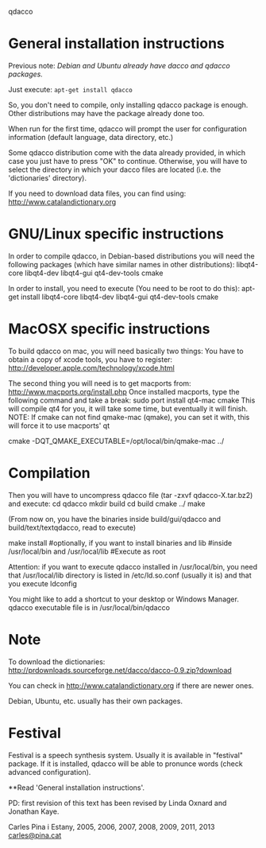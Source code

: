 qdacco

General installation instructions
=================================
Previous note: *Debian and Ubuntu already have dacco and qdacco packages.*

Just execute:
``apt-get install qdacco``

So, you don't need to compile, only installing qdacco package is enough.
Other distributions may have the package already done too.

When run for the first time, qdacco will prompt the user for
configuration information (default language, data directory, etc.)

Some qdacco distribution come with the data already provided, in
which case you just have to press "OK" to continue. Otherwise, you
will have to select the directory in which your dacco files are
located (i.e. the 'dictionaries' directory).

If you need to download data files, you can find using:
http://www.catalandictionary.org

GNU/Linux specific instructions
===============================
In order to compile qdacco, in Debian-based distributions you will
need the following packages (which have similar names in other
distributions):
libqt4-core
libqt4-dev
libqt4-gui
qt4-dev-tools
cmake

In order to install, you need to execute (You need to be root to do this):
apt-get install libqt4-core libqt4-dev libqt4-gui qt4-dev-tools cmake

MacOSX specific instructions
===============================
To build qdacco on mac, you will need basically two things:
You have to obtain a copy of xcode tools, you have to register:
http://developer.apple.com/technology/xcode.html

The second thing you will need is to get macports from:
http://www.macports.org/install.php
Once installed macports, type the following command and take a break: 
sudo port install qt4-mac cmake
This will compile qt4 for you, it will take some time, but eventually
it will finish.
NOTE: If cmake can not find qmake-mac (qmake), you can set it with,
this will force it to use macports' qt

cmake -DQT_QMAKE_EXECUTABLE=/opt/local/bin/qmake-mac ../

Compilation
===========
Then you will have to uncompress qdacco file (tar -zxvf qdacco-X.tar.bz2) 
and execute:
cd qdacco
mkdir build
cd build
cmake ../
make

(From now on, you have the binaries inside build/gui/qdacco and
build/text/textqdacco, read to execute)

make install #optionally, if you want to install binaries and lib
             #inside /usr/local/bin and /usr/local/lib
	     #Execute as root

Attention: if you want to execute qdacco installed in /usr/local/bin,
you need that /usr/local/lib directory is listed in /etc/ld.so.conf
(usually it is) and that you execute ldconfig

You might like to add a shortcut to your desktop or Windows Manager.
qdacco executable file is in /usr/local/bin/qdacco

Note
====
To download the dictionaries:
http://prdownloads.sourceforge.net/dacco/dacco-0.9.zip?download

You can check in http://www.catalandictionary.org if there are newer
ones.

Debian, Ubuntu, etc. usually has their own packages.

Festival
========
Festival is a speech synthesis system. Usually it is available in 
"festival" package. If it is installed, qdacco will be able to pronunce
words (check advanced configuration). 

**Read 'General installation instructions'.

PD: first revision of this text has been revised by Linda Oxnard 
and Jonathan Kaye.

Carles Pina i Estany, 2005, 2006, 2007, 2008, 2009, 2011, 2013
carles@pina.cat
